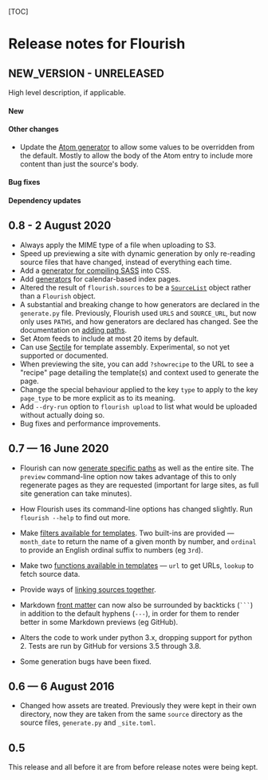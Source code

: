 [TOC]

# Release notes for Flourish

## NEW_VERSION - UNRELEASED

High level description, if applicable.

#### New

#### Other changes

  * Update the [Atom generator][atom] to allow some values to be
    overridden from the default. Mostly to allow the body of the Atom
    entry to include more content than just the source's body.

#### Bug fixes

#### Dependency updates


[atom]: https://flourish.readthedocs.io/en/latest/api-flourish-generators-atom/


## 0.8 - 2 August 2020

  * Always apply the MIME type of a file when uploading to S3.
  * Speed up previewing a site with dynamic generation by only re-reading
    source files that have changed, instead of everything each time.
  * Add a [generator for compiling SASS][sass] into CSS.
  * Add [generators][cal] for calendar-based index pages.
  * Altered the result of `flourish.sources` to be a [`SourceList`][sl]
    object rather than a `Flourish` object.
  * A substantial and breaking change to how generators are declared in the
    `generate.py` file. Previously, Flourish used `URLS` and `SOURCE_URL`, but
    now only uses `PATHS`, and how generators are declared has changed. See
    the documentation on [adding paths][ap].
  * Set Atom feeds to include at most 20 items by default.
  * Can use [Sectile][sec] for template assembly. Experimental, so not yet
    supported or documented.
  * When previewing the site, you can add `?showrecipe` to the URL to see
    a "recipe" page detailing the template(s) and context used to generate
    the page.
  * Change the special behaviour applied to the key `type` to apply to the
    key `page_type` to be more explicit as to its meaning.
  * Add `--dry-run` option to `flourish upload` to list what would be
    uploaded without actually doing so.
  * Bug fixes and performance improvements.

[sass]: https://flourish.readthedocs.io/en/latest/api-flourish-generators-sass/
[cal]: https://flourish.readthedocs.io/en/latest/api-flourish-generators-calendar/
[sl]: https://flourish.readthedocs.io/en/latest/api-flourish-sourcelist/
[ap]: https://flourish.readthedocs.io/en/latest/adding-paths/
[sec]: https://pypi.org/project/sectile/


## 0.7 — 16 June 2020

  * Flourish can now [generate specific paths][gn] as well as the entire site.
    The `preview` command-line option now takes advantage of this to only
    regenerate pages as they are requested (important for large sites, as full
    site generation can take minutes).
  * How Flourish uses its command-line options has changed slightly. Run
    `flourish --help` to find out more.
  * Make [filters available for templates][ft]. Two built-ins are provided —
    `month_date` to return the name of a given month by number, and `ordinal`
    to provide an English ordinal suffix to numbers (eg `3rd`).
  * Make two [functions available in templates][fn] — `url` to get URLs,
    `lookup` to fetch source data.
  * Provide ways of [linking sources together][ln].
  * Markdown [front matter][as] can now also be surrounded by backticks
    (`` ``` ``) in addition to the default hyphens (`---`), in order for them
    to render better in some Markdown previews (eg GitHub).
  * Alters the code to work under python 3.x, dropping support for python 2.
    Tests are run by GitHub for versions 3.5 through 3.8.

  * Some generation bugs have been fixed.

[gn]: https://flourish.readthedocs.io/en/latest/generating-the-site/
[ft]: https://flourish.readthedocs.io/en/latest/template-filters/
[fn]: https://flourish.readthedocs.io/en/latest/template-functions/
[ln]: https://flourish.readthedocs.io/en/latest/linking-sources/
[as]: https://flourish.readthedocs.io/en/latest/adding-sources/


## 0.6 — 6 August 2016

  * Changed how assets are treated. Previously they were kept in their own
    directory, now they are taken from the same `source` directory as the
    source files, `generate.py` and `_site.toml`.


## 0.5

This release and all before it are from before release notes were being kept.
